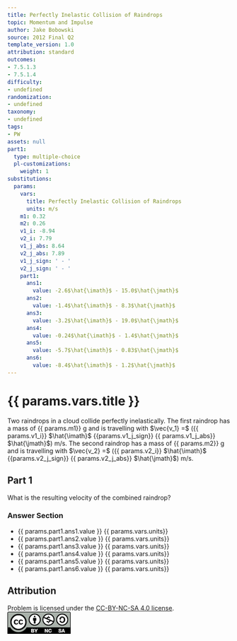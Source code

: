 ```yaml
---
title: Perfectly Inelastic Collision of Raindrops
topic: Momentum and Impulse
author: Jake Bobowski
source: 2012 Final Q2
template_version: 1.0
attribution: standard
outcomes:
- 7.5.1.3
- 7.5.1.4
difficulty:
- undefined
randomization:
- undefined
taxonomy:
- undefined
tags:
- PW
assets: null
part1:
  type: multiple-choice
  pl-customizations:
    weight: 1
substitutions:
  params:
    vars:
      title: Perfectly Inelastic Collision of Raindrops
      units: m/s
    m1: 0.32
    m2: 0.26
    v1_i: -8.94
    v2_i: 7.79
    v1_j_abs: 8.64
    v2_j_abs: 7.89
    v1_j_sign: ' - '
    v2_j_sign: ' - '
    part1:
      ans1:
        value: -2.6$\hat{\imath}$ - 15.0$\hat{\jmath}$
      ans2:
        value: -1.4$\hat{\imath}$ - 8.3$\hat{\jmath}$
      ans3:
        value: -3.2$\hat{\imath}$ - 19.0$\hat{\jmath}$
      ans4:
        value: -0.24$\hat{\imath}$ - 1.4$\hat{\jmath}$
      ans5:
        value: -5.7$\hat{\imath}$ - 0.83$\hat{\jmath}$
      ans6:
        value: -8.4$\hat{\imath}$ - 1.2$\hat{\jmath}$
---
```

# {{ params.vars.title }}
Two raindrops in a cloud collide perfectly inelastically. The first raindrop has a mass of {{ params.m1}} g and is travelling with $\vec{v_1} =$ ({{ params.v1_i}} $\hat{\imath}$ {{params.v1_j_sign}} {{ params.v1_j_abs}} $\hat{\jmath}$) m/s.
The second raindrop has a mass of {{ params.m2}} g and is travelling with $\vec{v_2} =$ ({{ params.v2_i}} $\hat{\imath}$ {{params.v2_j_sign}} {{ params.v2_j_abs}} $\hat{\jmath}$) m/s.

## Part 1

What is the resulting velocity of the combined raindrop?

### Answer Section

- {{ params.part1.ans1.value }} {{ params.vars.units}}
- {{ params.part1.ans2.value }} {{ params.vars.units}}
- {{ params.part1.ans3.value }} {{ params.vars.units}}
- {{ params.part1.ans4.value }} {{ params.vars.units}}
- {{ params.part1.ans5.value }} {{ params.vars.units}}
- {{ params.part1.ans6.value }} {{ params.vars.units}}

## Attribution

Problem is licensed under the [CC-BY-NC-SA 4.0 license](https://creativecommons.org/licenses/by-nc-sa/4.0/).<br> ![The Creative Commons 4.0 license requiring attribution-BY, non-commercial-NC, and share-alike-SA license.](https://raw.githubusercontent.com/firasm/bits/master/by-nc-sa.png)